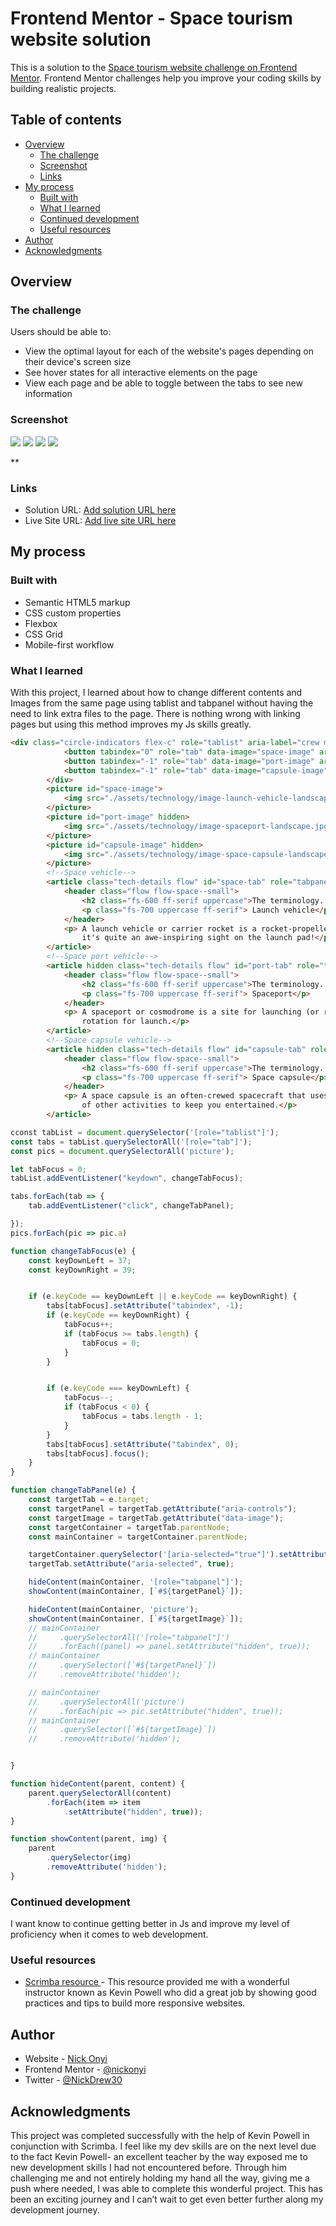 # Frontend Mentor - Space tourism website solution

This is a solution to the [Space tourism website challenge on Frontend Mentor](https://www.frontendmentor.io/challenges/space-tourism-multipage-website-gRWj1URZ3). Frontend Mentor challenges help you improve your coding skills by building realistic projects. 

## Table of contents

- [Overview](#overview)
  - [The challenge](#the-challenge)
  - [Screenshot](#screenshot)
  - [Links](#links)
- [My process](#my-process)
  - [Built with](#built-with)
  - [What I learned](#what-i-learned)
  - [Continued development](#continued-development)
  - [Useful resources](#useful-resources)
- [Author](#author)
- [Acknowledgments](#acknowledgments)



## Overview

### The challenge

Users should be able to:

- View the optimal layout for each of the website's pages depending on their device's screen size
- See hover states for all interactive elements on the page
- View each page and be able to toggle between the tabs to see new information

### Screenshot

![](./assets/screenshots/nickonyi.github.io_Space-tourism-website_index.html(iPad%20Mini)%20(1).png)
![](./assets/screenshots/nickonyi.github.io_Space-tourism-website_destination.html(iPad%20Mini).png)
![](./assets/screenshots/nickonyi.github.io_Space-tourism-website_crew.html(iPad%20Mini).png)
![](./assets/screenshots/nickonyi.github.io_Space-tourism-website_technology.html(iPad%20Mini).png)





**

### Links

- Solution URL: [Add solution URL here](https://github.com/nickonyi/Space-tourism-website.git)
- Live Site URL: [Add live site URL here](https://nickonyi.github.io/Space-tourism-website/)

## My process

### Built with

- Semantic HTML5 markup
- CSS custom properties
- Flexbox
- CSS Grid
- Mobile-first workflow




### What I learned

With this project, I learned about how to change different contents and Images from the same page using tablist and tabpanel without having the need to link extra files to the page. There is nothing wrong with linking pages but using this method improves my Js skills greatly.



```html
<div class="circle-indicators flex-c" role="tablist" aria-label="crew member list">
            <button tabindex="0" role="tab" data-image="space-image" aria-controls="space-tab" aria-selected="true"><span class="sr-only">The commander</span>1</button>
            <button tabindex="-1" role="tab" data-image="port-image" aria-controls="port-tab" aria-selected="false"><span class="sr-only">The mission specialist</span>2</button>
            <button tabindex="-1" role="tab" data-image="capsule-image" aria-controls="capsule-tab" aria-selected="false"><span class="sr-only">The pilot</span>3</button>
        </div>
        <picture id="space-image">
            <img src="./assets/technology/image-launch-vehicle-landscape.jpg " alt="launch vehicle ">
        </picture>
        <picture id="port-image" hidden>
            <img src="./assets/technology/image-spaceport-landscape.jpg " alt="Space port ">
        </picture>
        <picture id="capsule-image" hidden>
            <img src="./assets/technology/image-space-capsule-landscape.jpg" alt="Space capsule ">
        </picture>
        <!--Space vehicle-->
        <article class="tech-details flow" id="space-tab" role="tabpanel" tabindex="0">
            <header class="flow flow-space--small">
                <h2 class="fs-600 ff-serif uppercase">The terminology...</h2>
                <p class="fs-700 uppercase ff-serif"> Launch vehicle</p>
            </header>
            <p> A launch vehicle or carrier rocket is a rocket-propelled vehicle used to carry a payload from Earth's surface to space, usually to Earth orbit or beyond. Our WEB-X carrier rocket is the most powerful in operation. Standing 150 metres tall,
                it's quite an awe-inspiring sight on the launch pad!</p>
        </article>
        <!--Space port vehicle-->
        <article hidden class="tech-details flow" id="port-tab" role="tabpanel" tabindex="0">
            <header class="flow flow-space--small">
                <h2 class="fs-600 ff-serif uppercase">The terminology...</h2>
                <p class="fs-700 uppercase ff-serif"> Spaceport</p>
            </header>
            <p> A spaceport or cosmodrome is a site for launching (or receiving) spacecraft, by analogy to the seaport for ships or airport for aircraft. Based in the famous Cape Canaveral, our spaceport is ideally situated to take advantage of the Earth’s
                rotation for launch.</p>
        </article>
        <!--Space capsule vehicle-->
        <article hidden class="tech-details flow" id="capsule-tab" role="tabpanel" tabindex="0">
            <header class="flow flow-space--small">
                <h2 class="fs-600 ff-serif uppercase">The terminology...</h2>
                <p class="fs-700 uppercase ff-serif"> Space capsule</p>
            </header>
            <p> A space capsule is an often-crewed spacecraft that uses a blunt-body reentry capsule to reenter the Earth's atmosphere without wings. Our capsule is where you'll spend your time during the flight. It includes a space gym, cinema, and plenty
                of other activities to keep you entertained.</p>
        </article>
```

```js
cconst tabList = document.querySelector('[role="tablist"]');
const tabs = tabList.querySelectorAll('[role="tab"]');
const pics = document.querySelectorAll('picture');

let tabFocus = 0;
tabList.addEventListener("keydown", changeTabFocus);

tabs.forEach(tab => {
    tab.addEventListener("click", changeTabPanel);

});
pics.forEach(pic => pic.a)

function changeTabFocus(e) {
    const keyDownLeft = 37;
    const keyDownRight = 39;


    if (e.keyCode == keyDownLeft || e.keyCode == keyDownRight) {
        tabs[tabFocus].setAttribute("tabindex", -1);
        if (e.keyCode == keyDownRight) {
            tabFocus++;
            if (tabFocus >= tabs.length) {
                tabFocus = 0;
            }
        }


        if (e.keyCode === keyDownLeft) {
            tabFocus--;
            if (tabFocus < 0) {
                tabFocus = tabs.length - 1;
            }
        }
        tabs[tabFocus].setAttribute("tabindex", 0);
        tabs[tabFocus].focus();
    }
}

function changeTabPanel(e) {
    const targetTab = e.target;
    const targetPanel = targetTab.getAttribute("aria-controls");
    const targetImage = targetTab.getAttribute("data-image");
    const targetContainer = targetTab.parentNode;
    const mainContainer = targetContainer.parentNode;

    targetContainer.querySelector('[aria-selected="true"]').setAttribute("aria-selected", true);
    targetTab.setAttribute("aria-selected", true);

    hideContent(mainContainer, '[role="tabpanel"]');
    showContent(mainContainer, [`#${targetPanel}`]);

    hideContent(mainContainer, 'picture');
    showContent(mainContainer, [`#${targetImage}`]);
    // mainContainer
    //     .querySelectorAll('[role="tabpanel"]')
    //     .forEach((panel) => panel.setAttribute("hidden", true));
    // mainContainer
    //     .querySelector([`#${targetPanel}`])
    //     .removeAttribute('hidden');

    // mainContainer
    //     .querySelectorAll('picture')
    //     .forEach(pic => pic.setAttribute("hidden", true));
    // mainContainer
    //     .querySelector([`#${targetImage}`])
    //     .removeAttribute('hidden');


}

function hideContent(parent, content) {
    parent.querySelectorAll(content)
        .forEach(item => item
            .setAttribute("hidden", true));
}

function showContent(parent, img) {
    parent
        .querySelector(img)
        .removeAttribute('hidden');
}
```


### Continued development

I want know to continue getting better in Js and improve my level of proficiency when it comes to web development.



### Useful resources

- [Scrimba resource ](https://scrimba.com/learn/spacetravel/) - This resource provided me with a wonderful instructor known as Kevin Powell who did a great job by showing good practices and tips to build more responsive websites.




## Author

- Website - [Nick Onyi](https://nickonyi.github.io/Space-tourism-website/)
- Frontend Mentor - [@nickonyi](https://www.frontendmentor.io/profile/nickonyi)
- Twitter - [@NickDrew30](https://twitter.com/NickDrew30)



## Acknowledgments

This project was completed successfully with the help of Kevin Powell in conjunction with Scrimba. I feel like my dev skills are on the next level due to the fact Kevin Powell- an excellent teacher by the way exposed me to new development skills I had not encountered before. Through him challenging me and not entirely holding my hand all the way, giving me a push where needed, I was able to complete this wonderful project. This has been an exciting journey and I can’t wait to get even better further along my development journey.



